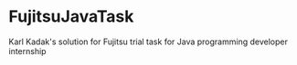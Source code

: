 # FujitsuJavaTask
Karl Kadak's solution for Fujitsu trial task for Java programming developer internship

